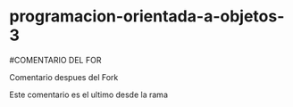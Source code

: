 # programacion-orientada-a-objetos-3

#COMENTARIO DEL FOR

Comentario despues del Fork

Este comentario es el ultimo desde la rama
